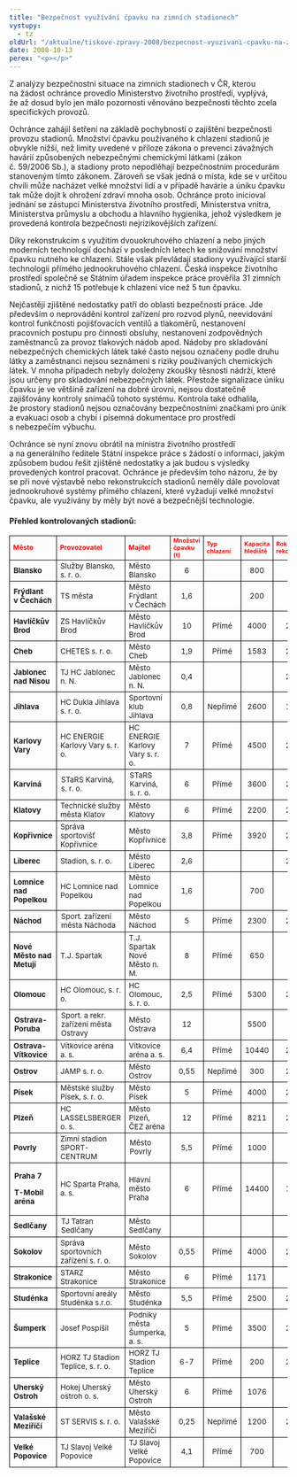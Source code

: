 ```yaml
---
title: "Bezpečnost využívání čpavku na zimních stadionech"
vystupy:
  - tz
oldUrl: "/aktualne/tiskove-zpravy-2008/bezpecnost-vyuzivani-cpavku-na-zimnich-stadionech"
date: 2008-10-13
perex: "<p></p>"
---
```


<!-- imported from the old website -->

<p class="Nadpis1 perex">Z analýzy bezpečnostní situace na zimních stadionech v ČR, kterou na žádost ochránce provedlo Ministerstvo životního prostředí, vyplývá, že až dosud bylo jen málo pozornosti věnováno bezpečnosti těchto zcela specifických provozů.</p><p class="Normln-web">Ochránce zahájil šetření na základě pochybností o zajištění bezpečnosti provozu stadionů. Množství čpavku používaného k chlazení stadionů je obvykle nižší, než limity uvedené v příloze zákona o prevenci závažných havárií způsobených nebezpečnými chemickými látkami (zákon č. 59/2006 Sb.), a stadiony proto nepodléhají bezpečnostním procedurám stanoveným tímto zákonem. Zároveň se však jedná o místa, kde se v určitou chvíli může nacházet velké množství lidí a v případě havárie a úniku čpavku tak může dojít k ohrožení zdraví mnoha osob. Ochránce proto inicioval jednání se zástupci Ministerstva životního prostředí, Ministerstva vnitra, Ministerstva průmyslu a obchodu a hlavního hygienika, jehož výsledkem je provedená kontrola bezpečnosti nejrizikovějších zařízení.</p><p class="Normln-web">Díky rekonstrukcím s využitím dvouokruhového chlazení a nebo jiných moderních technologií dochází v posledních letech ke snižování množství čpavku nutného ke chlazení. Stále však převládají stadiony využívající starší technologii přímého jednookruhového chlazení. Česká inspekce životního prostředí společně se Státním úřadem inspekce práce prověřila 31 zimních stadionů, z nichž 15 potřebuje k chlazení více než 5 tun čpavku.</p><p class="Normln-web">Nejčastěji zjištěné nedostatky patří do oblasti bezpečnosti práce. Jde především o neprovádění kontrol zařízení pro rozvod plynů, neevidování kontrol funkčnosti pojišťovacích ventilů a tlakoměrů, nestanovení pracovních postupu pro činnosti obsluhy, nestanovení zodpovědných zaměstnanců za provoz tlakových nádob apod. Nádoby pro skladování nebezpečných chemických látek také často nejsou označeny podle druhu látky a zaměstnanci nejsou seznámeni s riziky používaných chemických látek. V mnoha případech nebyly doloženy zkoušky těsnosti nádrží, které jsou určeny pro skladování nebezpečných látek. Přestože signalizace úniku čpavku je ve většině zařízení na dobré úrovni, nejsou dostatečně zajišťovány kontroly snímačů tohoto systému. Kontrola také odhalila, že prostory stadionů nejsou označovány bezpečnostními značkami pro únik a evakuaci osob a chybí i písemná dokumentace pro prostředí s nebezpečím výbuchu.</p><p class="Normln-web">Ochránce se nyní znovu obrátil na ministra životního prostředí a na generálního ředitele Státní inspekce práce s žádostí o informaci, jakým způsobem budou řešit zjištěné nedostatky a jak budou s výsledky provedených kontrol pracovat. Ochránce je především toho názoru, že by se při nové výstavbě nebo rekonstrukcích stadionů neměly dále povolovat jednookruhové systémy přímého chlazení, které vyžadují velké množství čpavku, ale využívány by měly být nové a bezpečnější technologie.</p><h4 class="Nadpis3">Přehled kontrolovaných stadionů:</h4><table><tbody><tr><td style="BORDER-BOTTOM: black 1px solid; BORDER-LEFT: black 1px solid; COLOR: #ff0000; FONT-SIZE: 9pt; BORDER-TOP: black 1px solid; FONT-WEIGHT: bold; BORDER-RIGHT: black 1px solid" class="Normln">Město</td><td style="BORDER-BOTTOM: black 1px solid; BORDER-LEFT: black 1px solid; COLOR: #ff0000; FONT-SIZE: 9pt; BORDER-TOP: black 1px solid; FONT-WEIGHT: bold; BORDER-RIGHT: black 1px solid" class="Normln">Provozovatel</td><td style="BORDER-BOTTOM: black 1px solid; BORDER-LEFT: black 1px solid; COLOR: #ff0000; FONT-SIZE: 9pt; BORDER-TOP: black 1px solid; FONT-WEIGHT: bold; BORDER-RIGHT: black 1px solid" class="Normln">Majitel</td><td style="BORDER-BOTTOM: black 1px solid; BORDER-LEFT: black 1px solid; COLOR: #ff0000; FONT-SIZE: 8pt; BORDER-TOP: black 1px solid; FONT-WEIGHT: bold; BORDER-RIGHT: black 1px solid" class="Normln">Množství čpavku (t)</td><td style="BORDER-BOTTOM: black 1px solid; BORDER-LEFT: black 1px solid; COLOR: #ff0000; FONT-SIZE: 8pt; BORDER-TOP: black 1px solid; FONT-WEIGHT: bold; BORDER-RIGHT: black 1px solid" class="Normln">Typ chlazení</td><td style="BORDER-BOTTOM: black 1px solid; BORDER-LEFT: black 1px solid; COLOR: #ff0000; FONT-SIZE: 8pt; BORDER-TOP: black 1px solid; FONT-WEIGHT: bold; BORDER-RIGHT: black 1px solid" class="Normln">Kapacita hlediště</td><td style="BORDER-BOTTOM: black 1px solid; BORDER-LEFT: black 1px solid; COLOR: #ff0000; FONT-SIZE: 8pt; BORDER-TOP: black 1px solid; FONT-WEIGHT: bold; BORDER-RIGHT: black 1px solid" class="Normln">Rok rekonstrukce</td></tr><tr><td style="BORDER-BOTTOM: black 1px solid; BORDER-LEFT: black 1px solid; FONT-SIZE: 10pt; BORDER-TOP: black 1px solid; FONT-WEIGHT: bold; BORDER-RIGHT: black 1px solid" class="Normln">Blansko</td><td style="BORDER-BOTTOM: black 1px solid; BORDER-LEFT: black 1px solid; FONT-SIZE: 10pt; BORDER-TOP: black 1px solid; BORDER-RIGHT: black 1px solid" class="Normln">Služby Blansko, s. r. o.</td><td style="BORDER-BOTTOM: black 1px solid; BORDER-LEFT: black 1px solid; FONT-SIZE: 10pt; BORDER-TOP: black 1px solid; BORDER-RIGHT: black 1px solid" class="Normln">Město Blansko</td><td style="BORDER-BOTTOM: black 1px solid; TEXT-ALIGN: center; BORDER-LEFT: black 1px solid; FONT-SIZE: 10pt; BORDER-TOP: black 1px solid; BORDER-RIGHT: black 1px solid" class="Normln">6</td><td style="BORDER-BOTTOM: black 1px solid; TEXT-ALIGN: center; BORDER-LEFT: black 1px solid; BORDER-TOP: black 1px solid; BORDER-RIGHT: black 1px solid" class="Normln"> </td><td style="BORDER-BOTTOM: black 1px solid; TEXT-ALIGN: center; BORDER-LEFT: black 1px solid; FONT-SIZE: 10pt; BORDER-TOP: black 1px solid; BORDER-RIGHT: black 1px solid" class="Normln">800</td><td style="BORDER-BOTTOM: black 1px solid; TEXT-ALIGN: center; BORDER-LEFT: black 1px solid; BORDER-TOP: black 1px solid; BORDER-RIGHT: black 1px solid" class="Normln"> </td></tr><tr><td style="BORDER-BOTTOM: black 1px solid; BORDER-LEFT: black 1px solid; FONT-SIZE: 10pt; BORDER-TOP: black 1px solid; FONT-WEIGHT: bold; BORDER-RIGHT: black 1px solid" class="Normln">Frýdlant v Čechách</td><td style="BORDER-BOTTOM: black 1px solid; BORDER-LEFT: black 1px solid; FONT-SIZE: 10pt; BORDER-TOP: black 1px solid; BORDER-RIGHT: black 1px solid" class="Normln">TS města</td><td style="BORDER-BOTTOM: black 1px solid; BORDER-LEFT: black 1px solid; FONT-SIZE: 10pt; BORDER-TOP: black 1px solid; BORDER-RIGHT: black 1px solid" class="Normln">Město Frýdlant v Čechách</td><td style="BORDER-BOTTOM: black 1px solid; TEXT-ALIGN: center; BORDER-LEFT: black 1px solid; FONT-SIZE: 10pt; BORDER-TOP: black 1px solid; BORDER-RIGHT: black 1px solid" class="Normln">1,6</td><td style="BORDER-BOTTOM: black 1px solid; TEXT-ALIGN: center; BORDER-LEFT: black 1px solid; BORDER-TOP: black 1px solid; BORDER-RIGHT: black 1px solid" class="Normln"> </td><td style="BORDER-BOTTOM: black 1px solid; TEXT-ALIGN: center; BORDER-LEFT: black 1px solid; FONT-SIZE: 10pt; BORDER-TOP: black 1px solid; BORDER-RIGHT: black 1px solid" class="Normln">200</td><td style="BORDER-BOTTOM: black 1px solid; TEXT-ALIGN: center; BORDER-LEFT: black 1px solid; BORDER-TOP: black 1px solid; BORDER-RIGHT: black 1px solid" class="Normln"> </td></tr><tr><td style="BORDER-BOTTOM: black 1px solid; BORDER-LEFT: black 1px solid; FONT-SIZE: 10pt; BORDER-TOP: black 1px solid; FONT-WEIGHT: bold; BORDER-RIGHT: black 1px solid" class="Normln">Havlíčkův Brod</td><td style="BORDER-BOTTOM: black 1px solid; BORDER-LEFT: black 1px solid; FONT-SIZE: 10pt; BORDER-TOP: black 1px solid; BORDER-RIGHT: black 1px solid" class="Normln">ZS Havlíčkův Brod</td><td style="BORDER-BOTTOM: black 1px solid; BORDER-LEFT: black 1px solid; FONT-SIZE: 10pt; BORDER-TOP: black 1px solid; BORDER-RIGHT: black 1px solid" class="Normln">Město Havlíčkův Brod</td><td style="BORDER-BOTTOM: black 1px solid; TEXT-ALIGN: center; BORDER-LEFT: black 1px solid; FONT-SIZE: 10pt; BORDER-TOP: black 1px solid; BORDER-RIGHT: black 1px solid" class="Normln">10</td><td style="BORDER-BOTTOM: black 1px solid; TEXT-ALIGN: center; BORDER-LEFT: black 1px solid; FONT-SIZE: 10pt; BORDER-TOP: black 1px solid; BORDER-RIGHT: black 1px solid" class="Normln">Přímé</td><td style="BORDER-BOTTOM: black 1px solid; TEXT-ALIGN: center; BORDER-LEFT: black 1px solid; FONT-SIZE: 10pt; BORDER-TOP: black 1px solid; BORDER-RIGHT: black 1px solid" class="Normln">4000</td><td style="BORDER-BOTTOM: black 1px solid; TEXT-ALIGN: center; BORDER-LEFT: black 1px solid; FONT-SIZE: 10pt; BORDER-TOP: black 1px solid; BORDER-RIGHT: black 1px solid" class="Normln">2002</td></tr><tr><td style="BORDER-BOTTOM: black 1px solid; BORDER-LEFT: black 1px solid; FONT-SIZE: 10pt; BORDER-TOP: black 1px solid; FONT-WEIGHT: bold; BORDER-RIGHT: black 1px solid" class="Normln">Cheb</td><td style="BORDER-BOTTOM: black 1px solid; BORDER-LEFT: black 1px solid; FONT-SIZE: 10pt; BORDER-TOP: black 1px solid; BORDER-RIGHT: black 1px solid" class="Normln">CHETES s. r. o.</td><td style="BORDER-BOTTOM: black 1px solid; BORDER-LEFT: black 1px solid; FONT-SIZE: 10pt; BORDER-TOP: black 1px solid; BORDER-RIGHT: black 1px solid" class="Normln">Město Cheb</td><td style="BORDER-BOTTOM: black 1px solid; TEXT-ALIGN: center; BORDER-LEFT: black 1px solid; FONT-SIZE: 10pt; BORDER-TOP: black 1px solid; BORDER-RIGHT: black 1px solid" class="Normln">1,9</td><td style="BORDER-BOTTOM: black 1px solid; TEXT-ALIGN: center; BORDER-LEFT: black 1px solid; FONT-SIZE: 10pt; BORDER-TOP: black 1px solid; BORDER-RIGHT: black 1px solid" class="Normln">Přímé</td><td style="BORDER-BOTTOM: black 1px solid; TEXT-ALIGN: center; BORDER-LEFT: black 1px solid; FONT-SIZE: 10pt; BORDER-TOP: black 1px solid; BORDER-RIGHT: black 1px solid" class="Normln">1583</td><td style="BORDER-BOTTOM: black 1px solid; TEXT-ALIGN: center; BORDER-LEFT: black 1px solid; FONT-SIZE: 10pt; BORDER-TOP: black 1px solid; BORDER-RIGHT: black 1px solid" class="Normln">2007</td></tr><tr><td style="BORDER-BOTTOM: black 1px solid; BORDER-LEFT: black 1px solid; FONT-SIZE: 10pt; BORDER-TOP: black 1px solid; FONT-WEIGHT: bold; BORDER-RIGHT: black 1px solid" class="Normln">Jablonec nad Nisou</td><td style="BORDER-BOTTOM: black 1px solid; BORDER-LEFT: black 1px solid; FONT-SIZE: 10pt; BORDER-TOP: black 1px solid; BORDER-RIGHT: black 1px solid" class="Normln">TJ HC Jablonec n. N.</td><td style="BORDER-BOTTOM: black 1px solid; BORDER-LEFT: black 1px solid; FONT-SIZE: 10pt; BORDER-TOP: black 1px solid; BORDER-RIGHT: black 1px solid" class="Normln">Město Jablonec n. N.</td><td style="BORDER-BOTTOM: black 1px solid; TEXT-ALIGN: center; BORDER-LEFT: black 1px solid; FONT-SIZE: 10pt; BORDER-TOP: black 1px solid; BORDER-RIGHT: black 1px solid" class="Normln">0,4</td><td style="BORDER-BOTTOM: black 1px solid; TEXT-ALIGN: center; BORDER-LEFT: black 1px solid; BORDER-TOP: black 1px solid; BORDER-RIGHT: black 1px solid" class="Normln"> </td><td style="BORDER-BOTTOM: black 1px solid; TEXT-ALIGN: center; BORDER-LEFT: black 1px solid; BORDER-TOP: black 1px solid; BORDER-RIGHT: black 1px solid" class="Normln"> </td><td style="BORDER-BOTTOM: black 1px solid; TEXT-ALIGN: center; BORDER-LEFT: black 1px solid; FONT-SIZE: 10pt; BORDER-TOP: black 1px solid; BORDER-RIGHT: black 1px solid" class="Normln">2006</td></tr><tr><td style="BORDER-BOTTOM: black 1px solid; BORDER-LEFT: black 1px solid; FONT-SIZE: 10pt; BORDER-TOP: black 1px solid; FONT-WEIGHT: bold; BORDER-RIGHT: black 1px solid" class="Normln">Jihlava</td><td style="BORDER-BOTTOM: black 1px solid; BORDER-LEFT: black 1px solid; FONT-SIZE: 10pt; BORDER-TOP: black 1px solid; BORDER-RIGHT: black 1px solid" class="Normln">HC Dukla Jihlava s. r. o.</td><td style="BORDER-BOTTOM: black 1px solid; BORDER-LEFT: black 1px solid; FONT-SIZE: 10pt; BORDER-TOP: black 1px solid; BORDER-RIGHT: black 1px solid" class="Normln">Sportovní klub Jihlava</td><td style="BORDER-BOTTOM: black 1px solid; TEXT-ALIGN: center; BORDER-LEFT: black 1px solid; FONT-SIZE: 10pt; BORDER-TOP: black 1px solid; BORDER-RIGHT: black 1px solid" class="Normln">0,8</td><td style="BORDER-BOTTOM: black 1px solid; TEXT-ALIGN: center; BORDER-LEFT: black 1px solid; FONT-SIZE: 10pt; BORDER-TOP: black 1px solid; BORDER-RIGHT: black 1px solid" class="Normln">Nepřímé</td><td style="BORDER-BOTTOM: black 1px solid; TEXT-ALIGN: center; BORDER-LEFT: black 1px solid; FONT-SIZE: 10pt; BORDER-TOP: black 1px solid; BORDER-RIGHT: black 1px solid" class="Normln">2600</td><td style="BORDER-BOTTOM: black 1px solid; TEXT-ALIGN: center; BORDER-LEFT: black 1px solid; FONT-SIZE: 10pt; BORDER-TOP: black 1px solid; BORDER-RIGHT: black 1px solid" class="Normln">1997</td></tr><tr><td style="BORDER-BOTTOM: black 1px solid; BORDER-LEFT: black 1px solid; FONT-SIZE: 10pt; BORDER-TOP: black 1px solid; FONT-WEIGHT: bold; BORDER-RIGHT: black 1px solid" class="Normln">Karlovy Vary</td><td style="BORDER-BOTTOM: black 1px solid; BORDER-LEFT: black 1px solid; FONT-SIZE: 10pt; BORDER-TOP: black 1px solid; BORDER-RIGHT: black 1px solid" class="Normln">HC ENERGIE Karlovy Vary s. r. o.</td><td style="BORDER-BOTTOM: black 1px solid; BORDER-LEFT: black 1px solid; FONT-SIZE: 10pt; BORDER-TOP: black 1px solid; BORDER-RIGHT: black 1px solid" class="Normln">HC ENERGIE Karlovy Vary s. r. o.</td><td style="BORDER-BOTTOM: black 1px solid; TEXT-ALIGN: center; BORDER-LEFT: black 1px solid; FONT-SIZE: 10pt; BORDER-TOP: black 1px solid; BORDER-RIGHT: black 1px solid" class="Normln">7</td><td style="BORDER-BOTTOM: black 1px solid; TEXT-ALIGN: center; BORDER-LEFT: black 1px solid; FONT-SIZE: 10pt; BORDER-TOP: black 1px solid; BORDER-RIGHT: black 1px solid" class="Normln">Přímé</td><td style="BORDER-BOTTOM: black 1px solid; TEXT-ALIGN: center; BORDER-LEFT: black 1px solid; FONT-SIZE: 10pt; BORDER-TOP: black 1px solid; BORDER-RIGHT: black 1px solid" class="Normln">4500</td><td style="BORDER-BOTTOM: black 1px solid; TEXT-ALIGN: center; BORDER-LEFT: black 1px solid; FONT-SIZE: 10pt; BORDER-TOP: black 1px solid; BORDER-RIGHT: black 1px solid" class="Normln">2005</td></tr><tr><td style="BORDER-BOTTOM: black 1px solid; BORDER-LEFT: black 1px solid; FONT-SIZE: 10pt; BORDER-TOP: black 1px solid; FONT-WEIGHT: bold; BORDER-RIGHT: black 1px solid" class="Normln">Karviná</td><td style="BORDER-BOTTOM: black 1px solid; BORDER-LEFT: black 1px solid; BORDER-TOP: black 1px solid; BORDER-RIGHT: black 1px solid" class="Normln"><span style="FONT-SIZE: 10pt">STaRS</span><span style="FONT-SIZE: 10pt"> Karviná, s. r. o.</span></td><td style="BORDER-BOTTOM: black 1px solid; BORDER-LEFT: black 1px solid; BORDER-TOP: black 1px solid; BORDER-RIGHT: black 1px solid" class="Normln"><span style="FONT-SIZE: 10pt">STaRS</span><span style="FONT-SIZE: 10pt"> Karviná, s. r. o.</span></td><td style="BORDER-BOTTOM: black 1px solid; TEXT-ALIGN: center; BORDER-LEFT: black 1px solid; FONT-SIZE: 10pt; BORDER-TOP: black 1px solid; BORDER-RIGHT: black 1px solid" class="Normln">6</td><td style="BORDER-BOTTOM: black 1px solid; TEXT-ALIGN: center; BORDER-LEFT: black 1px solid; FONT-SIZE: 10pt; BORDER-TOP: black 1px solid; BORDER-RIGHT: black 1px solid" class="Normln">Přímé</td><td style="BORDER-BOTTOM: black 1px solid; TEXT-ALIGN: center; BORDER-LEFT: black 1px solid; FONT-SIZE: 10pt; BORDER-TOP: black 1px solid; BORDER-RIGHT: black 1px solid" class="Normln">3600</td><td style="BORDER-BOTTOM: black 1px solid; TEXT-ALIGN: center; BORDER-LEFT: black 1px solid; FONT-SIZE: 10pt; BORDER-TOP: black 1px solid; BORDER-RIGHT: black 1px solid" class="Normln">2003</td></tr><tr><td style="BORDER-BOTTOM: black 1px solid; BORDER-LEFT: black 1px solid; FONT-SIZE: 10pt; BORDER-TOP: black 1px solid; FONT-WEIGHT: bold; BORDER-RIGHT: black 1px solid" class="Normln">Klatovy</td><td style="BORDER-BOTTOM: black 1px solid; BORDER-LEFT: black 1px solid; FONT-SIZE: 10pt; BORDER-TOP: black 1px solid; BORDER-RIGHT: black 1px solid" class="Normln">Technické služby města Klatov</td><td style="BORDER-BOTTOM: black 1px solid; BORDER-LEFT: black 1px solid; FONT-SIZE: 10pt; BORDER-TOP: black 1px solid; BORDER-RIGHT: black 1px solid" class="Normln">Město Klatovy</td><td style="BORDER-BOTTOM: black 1px solid; TEXT-ALIGN: center; BORDER-LEFT: black 1px solid; FONT-SIZE: 10pt; BORDER-TOP: black 1px solid; BORDER-RIGHT: black 1px solid" class="Normln">6</td><td style="BORDER-BOTTOM: black 1px solid; TEXT-ALIGN: center; BORDER-LEFT: black 1px solid; FONT-SIZE: 10pt; BORDER-TOP: black 1px solid; BORDER-RIGHT: black 1px solid" class="Normln">Přímé</td><td style="BORDER-BOTTOM: black 1px solid; TEXT-ALIGN: center; BORDER-LEFT: black 1px solid; FONT-SIZE: 10pt; BORDER-TOP: black 1px solid; BORDER-RIGHT: black 1px solid" class="Normln">2200</td><td style="BORDER-BOTTOM: black 1px solid; TEXT-ALIGN: center; BORDER-LEFT: black 1px solid; FONT-SIZE: 10pt; BORDER-TOP: black 1px solid; BORDER-RIGHT: black 1px solid" class="Normln">2000</td></tr><tr><td style="BORDER-BOTTOM: black 1px solid; BORDER-LEFT: black 1px solid; FONT-SIZE: 10pt; BORDER-TOP: black 1px solid; FONT-WEIGHT: bold; BORDER-RIGHT: black 1px solid" class="Normln">Kopřivnice</td><td style="BORDER-BOTTOM: black 1px solid; BORDER-LEFT: black 1px solid; FONT-SIZE: 10pt; BORDER-TOP: black 1px solid; BORDER-RIGHT: black 1px solid" class="Normln">Správa sportovišť Kopřivnice</td><td style="BORDER-BOTTOM: black 1px solid; BORDER-LEFT: black 1px solid; FONT-SIZE: 10pt; BORDER-TOP: black 1px solid; BORDER-RIGHT: black 1px solid" class="Normln">Město Kopřivnice</td><td style="BORDER-BOTTOM: black 1px solid; TEXT-ALIGN: center; BORDER-LEFT: black 1px solid; FONT-SIZE: 10pt; BORDER-TOP: black 1px solid; BORDER-RIGHT: black 1px solid" class="Normln">3,8</td><td style="BORDER-BOTTOM: black 1px solid; TEXT-ALIGN: center; BORDER-LEFT: black 1px solid; FONT-SIZE: 10pt; BORDER-TOP: black 1px solid; BORDER-RIGHT: black 1px solid" class="Normln">Přímé</td><td style="BORDER-BOTTOM: black 1px solid; TEXT-ALIGN: center; BORDER-LEFT: black 1px solid; FONT-SIZE: 10pt; BORDER-TOP: black 1px solid; BORDER-RIGHT: black 1px solid" class="Normln">3920</td><td style="BORDER-BOTTOM: black 1px solid; TEXT-ALIGN: center; BORDER-LEFT: black 1px solid; FONT-SIZE: 10pt; BORDER-TOP: black 1px solid; BORDER-RIGHT: black 1px solid" class="Normln">2002</td></tr><tr><td style="BORDER-BOTTOM: black 1px solid; BORDER-LEFT: black 1px solid; FONT-SIZE: 10pt; BORDER-TOP: black 1px solid; FONT-WEIGHT: bold; BORDER-RIGHT: black 1px solid" class="Normln">Liberec</td><td style="BORDER-BOTTOM: black 1px solid; BORDER-LEFT: black 1px solid; FONT-SIZE: 10pt; BORDER-TOP: black 1px solid; BORDER-RIGHT: black 1px solid" class="Normln">Stadion, s. r. o.</td><td style="BORDER-BOTTOM: black 1px solid; BORDER-LEFT: black 1px solid; FONT-SIZE: 10pt; BORDER-TOP: black 1px solid; BORDER-RIGHT: black 1px solid" class="Normln">Město Liberec</td><td style="BORDER-BOTTOM: black 1px solid; TEXT-ALIGN: center; BORDER-LEFT: black 1px solid; FONT-SIZE: 10pt; BORDER-TOP: black 1px solid; BORDER-RIGHT: black 1px solid" class="Normln">2,6</td><td style="BORDER-BOTTOM: black 1px solid; TEXT-ALIGN: center; BORDER-LEFT: black 1px solid; BORDER-TOP: black 1px solid; BORDER-RIGHT: black 1px solid" class="Normln"> </td><td style="BORDER-BOTTOM: black 1px solid; TEXT-ALIGN: center; BORDER-LEFT: black 1px solid; BORDER-TOP: black 1px solid; BORDER-RIGHT: black 1px solid" class="Normln"> </td><td style="BORDER-BOTTOM: black 1px solid; TEXT-ALIGN: center; BORDER-LEFT: black 1px solid; FONT-SIZE: 10pt; BORDER-TOP: black 1px solid; BORDER-RIGHT: black 1px solid" class="Normln">2004</td></tr><tr><td style="BORDER-BOTTOM: black 1px solid; BORDER-LEFT: black 1px solid; FONT-SIZE: 10pt; BORDER-TOP: black 1px solid; FONT-WEIGHT: bold; BORDER-RIGHT: black 1px solid" class="Normln">Lomnice nad Popelkou</td><td style="BORDER-BOTTOM: black 1px solid; BORDER-LEFT: black 1px solid; FONT-SIZE: 10pt; BORDER-TOP: black 1px solid; BORDER-RIGHT: black 1px solid" class="Normln">HC Lomnice nad Popelkou</td><td style="BORDER-BOTTOM: black 1px solid; BORDER-LEFT: black 1px solid; FONT-SIZE: 10pt; BORDER-TOP: black 1px solid; BORDER-RIGHT: black 1px solid" class="Normln">Město Lomnice nad Popelkou</td><td style="BORDER-BOTTOM: black 1px solid; TEXT-ALIGN: center; BORDER-LEFT: black 1px solid; FONT-SIZE: 10pt; BORDER-TOP: black 1px solid; BORDER-RIGHT: black 1px solid" class="Normln">1,6</td><td style="BORDER-BOTTOM: black 1px solid; TEXT-ALIGN: center; BORDER-LEFT: black 1px solid; BORDER-TOP: black 1px solid; BORDER-RIGHT: black 1px solid" class="Normln"> </td><td style="BORDER-BOTTOM: black 1px solid; TEXT-ALIGN: center; BORDER-LEFT: black 1px solid; FONT-SIZE: 10pt; BORDER-TOP: black 1px solid; BORDER-RIGHT: black 1px solid" class="Normln">700</td><td style="BORDER-BOTTOM: black 1px solid; TEXT-ALIGN: center; BORDER-LEFT: black 1px solid; BORDER-TOP: black 1px solid; BORDER-RIGHT: black 1px solid" class="Normln"> </td></tr><tr><td style="BORDER-BOTTOM: black 1px solid; BORDER-LEFT: black 1px solid; FONT-SIZE: 10pt; BORDER-TOP: black 1px solid; FONT-WEIGHT: bold; BORDER-RIGHT: black 1px solid" class="Normln">Náchod</td><td style="BORDER-BOTTOM: black 1px solid; BORDER-LEFT: black 1px solid; BORDER-TOP: black 1px solid; BORDER-RIGHT: black 1px solid" class="Normln"><span style="FONT-SIZE: 10pt">Sport. zařízení města </span><span style="FONT-SIZE: 10pt">Náchoda</span></td><td style="BORDER-BOTTOM: black 1px solid; BORDER-LEFT: black 1px solid; FONT-SIZE: 10pt; BORDER-TOP: black 1px solid; BORDER-RIGHT: black 1px solid" class="Normln">Město Náchod</td><td style="BORDER-BOTTOM: black 1px solid; TEXT-ALIGN: center; BORDER-LEFT: black 1px solid; FONT-SIZE: 10pt; BORDER-TOP: black 1px solid; BORDER-RIGHT: black 1px solid" class="Normln">5</td><td style="BORDER-BOTTOM: black 1px solid; TEXT-ALIGN: center; BORDER-LEFT: black 1px solid; FONT-SIZE: 10pt; BORDER-TOP: black 1px solid; BORDER-RIGHT: black 1px solid" class="Normln">Přímé</td><td style="BORDER-BOTTOM: black 1px solid; TEXT-ALIGN: center; BORDER-LEFT: black 1px solid; FONT-SIZE: 10pt; BORDER-TOP: black 1px solid; BORDER-RIGHT: black 1px solid" class="Normln">2300</td><td style="BORDER-BOTTOM: black 1px solid; TEXT-ALIGN: center; BORDER-LEFT: black 1px solid; FONT-SIZE: 10pt; BORDER-TOP: black 1px solid; BORDER-RIGHT: black 1px solid" class="Normln">2007</td></tr><tr><td style="BORDER-BOTTOM: black 1px solid; BORDER-LEFT: black 1px solid; FONT-SIZE: 10pt; BORDER-TOP: black 1px solid; FONT-WEIGHT: bold; BORDER-RIGHT: black 1px solid" class="Normln">Nové Město nad Metují</td><td style="BORDER-BOTTOM: black 1px solid; BORDER-LEFT: black 1px solid; FONT-SIZE: 10pt; BORDER-TOP: black 1px solid; BORDER-RIGHT: black 1px solid" class="Normln">T.J. Spartak</td><td style="BORDER-BOTTOM: black 1px solid; BORDER-LEFT: black 1px solid; FONT-SIZE: 10pt; BORDER-TOP: black 1px solid; BORDER-RIGHT: black 1px solid" class="Normln">T.J. Spartak Nové Město n. M.</td><td style="BORDER-BOTTOM: black 1px solid; TEXT-ALIGN: center; BORDER-LEFT: black 1px solid; FONT-SIZE: 10pt; BORDER-TOP: black 1px solid; BORDER-RIGHT: black 1px solid" class="Normln">8</td><td style="BORDER-BOTTOM: black 1px solid; TEXT-ALIGN: center; BORDER-LEFT: black 1px solid; FONT-SIZE: 10pt; BORDER-TOP: black 1px solid; BORDER-RIGHT: black 1px solid" class="Normln">Přímé</td><td style="BORDER-BOTTOM: black 1px solid; TEXT-ALIGN: center; BORDER-LEFT: black 1px solid; FONT-SIZE: 10pt; BORDER-TOP: black 1px solid; BORDER-RIGHT: black 1px solid" class="Normln">650</td><td style="BORDER-BOTTOM: black 1px solid; TEXT-ALIGN: center; BORDER-LEFT: black 1px solid; BORDER-TOP: black 1px solid; BORDER-RIGHT: black 1px solid" class="Normln"> </td></tr><tr><td style="BORDER-BOTTOM: black 1px solid; BORDER-LEFT: black 1px solid; FONT-SIZE: 10pt; BORDER-TOP: black 1px solid; FONT-WEIGHT: bold; BORDER-RIGHT: black 1px solid" class="Normln">Olomouc</td><td style="BORDER-BOTTOM: black 1px solid; BORDER-LEFT: black 1px solid; FONT-SIZE: 10pt; BORDER-TOP: black 1px solid; BORDER-RIGHT: black 1px solid" class="Normln">HC Olomouc, s. r. o.</td><td style="BORDER-BOTTOM: black 1px solid; BORDER-LEFT: black 1px solid; FONT-SIZE: 10pt; BORDER-TOP: black 1px solid; BORDER-RIGHT: black 1px solid" class="Normln">HC Olomouc, s. r. o.</td><td style="BORDER-BOTTOM: black 1px solid; TEXT-ALIGN: center; BORDER-LEFT: black 1px solid; FONT-SIZE: 10pt; BORDER-TOP: black 1px solid; BORDER-RIGHT: black 1px solid" class="Normln">2,5</td><td style="BORDER-BOTTOM: black 1px solid; TEXT-ALIGN: center; BORDER-LEFT: black 1px solid; FONT-SIZE: 10pt; BORDER-TOP: black 1px solid; BORDER-RIGHT: black 1px solid" class="Normln">Přímé</td><td style="BORDER-BOTTOM: black 1px solid; TEXT-ALIGN: center; BORDER-LEFT: black 1px solid; FONT-SIZE: 10pt; BORDER-TOP: black 1px solid; BORDER-RIGHT: black 1px solid" class="Normln">5300</td><td style="BORDER-BOTTOM: black 1px solid; TEXT-ALIGN: center; BORDER-LEFT: black 1px solid; FONT-SIZE: 10pt; BORDER-TOP: black 1px solid; BORDER-RIGHT: black 1px solid" class="Normln">2006</td></tr><tr><td style="BORDER-BOTTOM: black 1px solid; BORDER-LEFT: black 1px solid; BORDER-TOP: black 1px solid; BORDER-RIGHT: black 1px solid" class="Normln"><span style="FONT-SIZE: 10pt; FONT-WEIGHT: bold">Ostrava-</span><span style="FONT-SIZE: 10pt; FONT-WEIGHT: bold">Poruba</span></td><td style="BORDER-BOTTOM: black 1px solid; BORDER-LEFT: black 1px solid; BORDER-TOP: black 1px solid; BORDER-RIGHT: black 1px solid" class="Normln"><span style="FONT-SIZE: 10pt">Sport. a </span><span style="FONT-SIZE: 10pt">rekr</span><span style="FONT-SIZE: 10pt">. zařízení města Ostravy</span></td><td style="BORDER-BOTTOM: black 1px solid; BORDER-LEFT: black 1px solid; FONT-SIZE: 10pt; BORDER-TOP: black 1px solid; BORDER-RIGHT: black 1px solid" class="Normln">Město Ostrava</td><td style="BORDER-BOTTOM: black 1px solid; TEXT-ALIGN: center; BORDER-LEFT: black 1px solid; FONT-SIZE: 10pt; BORDER-TOP: black 1px solid; BORDER-RIGHT: black 1px solid" class="Normln">12</td><td style="BORDER-BOTTOM: black 1px solid; TEXT-ALIGN: center; BORDER-LEFT: black 1px solid; BORDER-TOP: black 1px solid; BORDER-RIGHT: black 1px solid" class="Normln"> </td><td style="BORDER-BOTTOM: black 1px solid; TEXT-ALIGN: center; BORDER-LEFT: black 1px solid; FONT-SIZE: 10pt; BORDER-TOP: black 1px solid; BORDER-RIGHT: black 1px solid" class="Normln">5500</td><td style="BORDER-BOTTOM: black 1px solid; TEXT-ALIGN: center; BORDER-LEFT: black 1px solid; BORDER-TOP: black 1px solid; BORDER-RIGHT: black 1px solid" class="Normln"> </td></tr><tr><td style="BORDER-BOTTOM: black 1px solid; BORDER-LEFT: black 1px solid; FONT-SIZE: 10pt; BORDER-TOP: black 1px solid; FONT-WEIGHT: bold; BORDER-RIGHT: black 1px solid" class="Normln">Ostrava-Vítkovice</td><td style="BORDER-BOTTOM: black 1px solid; BORDER-LEFT: black 1px solid; FONT-SIZE: 10pt; BORDER-TOP: black 1px solid; BORDER-RIGHT: black 1px solid" class="Normln">Vítkovice aréna a. s.</td><td style="BORDER-BOTTOM: black 1px solid; BORDER-LEFT: black 1px solid; FONT-SIZE: 10pt; BORDER-TOP: black 1px solid; BORDER-RIGHT: black 1px solid" class="Normln">Vítkovice aréna a. s.</td><td style="BORDER-BOTTOM: black 1px solid; TEXT-ALIGN: center; BORDER-LEFT: black 1px solid; FONT-SIZE: 10pt; BORDER-TOP: black 1px solid; BORDER-RIGHT: black 1px solid" class="Normln">6,4</td><td style="BORDER-BOTTOM: black 1px solid; TEXT-ALIGN: center; BORDER-LEFT: black 1px solid; FONT-SIZE: 10pt; BORDER-TOP: black 1px solid; BORDER-RIGHT: black 1px solid" class="Normln">Přímé</td><td style="BORDER-BOTTOM: black 1px solid; TEXT-ALIGN: center; BORDER-LEFT: black 1px solid; FONT-SIZE: 10pt; BORDER-TOP: black 1px solid; BORDER-RIGHT: black 1px solid" class="Normln">10440</td><td style="BORDER-BOTTOM: black 1px solid; TEXT-ALIGN: center; BORDER-LEFT: black 1px solid; FONT-SIZE: 10pt; BORDER-TOP: black 1px solid; BORDER-RIGHT: black 1px solid" class="Normln">2004</td></tr><tr><td style="BORDER-BOTTOM: black 1px solid; BORDER-LEFT: black 1px solid; FONT-SIZE: 10pt; BORDER-TOP: black 1px solid; FONT-WEIGHT: bold; BORDER-RIGHT: black 1px solid" class="Normln">Ostrov</td><td style="BORDER-BOTTOM: black 1px solid; BORDER-LEFT: black 1px solid; FONT-SIZE: 10pt; BORDER-TOP: black 1px solid; BORDER-RIGHT: black 1px solid" class="Normln">JAMP s. r. o.</td><td style="BORDER-BOTTOM: black 1px solid; BORDER-LEFT: black 1px solid; FONT-SIZE: 10pt; BORDER-TOP: black 1px solid; BORDER-RIGHT: black 1px solid" class="Normln">Město Ostrov</td><td style="BORDER-BOTTOM: black 1px solid; TEXT-ALIGN: center; BORDER-LEFT: black 1px solid; FONT-SIZE: 10pt; BORDER-TOP: black 1px solid; BORDER-RIGHT: black 1px solid" class="Normln">0,55</td><td style="BORDER-BOTTOM: black 1px solid; TEXT-ALIGN: center; BORDER-LEFT: black 1px solid; FONT-SIZE: 10pt; BORDER-TOP: black 1px solid; BORDER-RIGHT: black 1px solid" class="Normln">Nepřímé</td><td style="BORDER-BOTTOM: black 1px solid; TEXT-ALIGN: center; BORDER-LEFT: black 1px solid; FONT-SIZE: 10pt; BORDER-TOP: black 1px solid; BORDER-RIGHT: black 1px solid" class="Normln">300</td><td style="BORDER-BOTTOM: black 1px solid; TEXT-ALIGN: center; BORDER-LEFT: black 1px solid; FONT-SIZE: 10pt; BORDER-TOP: black 1px solid; BORDER-RIGHT: black 1px solid" class="Normln">2007</td></tr><tr><td style="BORDER-BOTTOM: black 1px solid; BORDER-LEFT: black 1px solid; FONT-SIZE: 10pt; BORDER-TOP: black 1px solid; FONT-WEIGHT: bold; BORDER-RIGHT: black 1px solid" class="Normln">Písek</td><td style="BORDER-BOTTOM: black 1px solid; BORDER-LEFT: black 1px solid; FONT-SIZE: 10pt; BORDER-TOP: black 1px solid; BORDER-RIGHT: black 1px solid" class="Normln">Městské služby Písek, s. r. o.</td><td style="BORDER-BOTTOM: black 1px solid; BORDER-LEFT: black 1px solid; FONT-SIZE: 10pt; BORDER-TOP: black 1px solid; BORDER-RIGHT: black 1px solid" class="Normln">Město Písek</td><td style="BORDER-BOTTOM: black 1px solid; TEXT-ALIGN: center; BORDER-LEFT: black 1px solid; FONT-SIZE: 10pt; BORDER-TOP: black 1px solid; BORDER-RIGHT: black 1px solid" class="Normln">5</td><td style="BORDER-BOTTOM: black 1px solid; TEXT-ALIGN: center; BORDER-LEFT: black 1px solid; FONT-SIZE: 10pt; BORDER-TOP: black 1px solid; BORDER-RIGHT: black 1px solid" class="Normln">Přímé</td><td style="BORDER-BOTTOM: black 1px solid; TEXT-ALIGN: center; BORDER-LEFT: black 1px solid; FONT-SIZE: 10pt; BORDER-TOP: black 1px solid; BORDER-RIGHT: black 1px solid" class="Normln">4000</td><td style="BORDER-BOTTOM: black 1px solid; TEXT-ALIGN: center; BORDER-LEFT: black 1px solid; FONT-SIZE: 10pt; BORDER-TOP: black 1px solid; BORDER-RIGHT: black 1px solid" class="Normln">2007</td></tr><tr><td style="BORDER-BOTTOM: black 1px solid; BORDER-LEFT: black 1px solid; FONT-SIZE: 10pt; BORDER-TOP: black 1px solid; FONT-WEIGHT: bold; BORDER-RIGHT: black 1px solid" class="Normln">Plzeň</td><td style="BORDER-BOTTOM: black 1px solid; BORDER-LEFT: black 1px solid; FONT-SIZE: 10pt; BORDER-TOP: black 1px solid; BORDER-RIGHT: black 1px solid" class="Normln">HC LASSELSBERGER o. s.</td><td style="BORDER-BOTTOM: black 1px solid; BORDER-LEFT: black 1px solid; FONT-SIZE: 10pt; BORDER-TOP: black 1px solid; BORDER-RIGHT: black 1px solid" class="Normln">Město Plzeň, ČEZ aréna</td><td style="BORDER-BOTTOM: black 1px solid; TEXT-ALIGN: center; BORDER-LEFT: black 1px solid; FONT-SIZE: 10pt; BORDER-TOP: black 1px solid; BORDER-RIGHT: black 1px solid" class="Normln">12</td><td style="BORDER-BOTTOM: black 1px solid; TEXT-ALIGN: center; BORDER-LEFT: black 1px solid; FONT-SIZE: 10pt; BORDER-TOP: black 1px solid; BORDER-RIGHT: black 1px solid" class="Normln">Přímé</td><td style="BORDER-BOTTOM: black 1px solid; TEXT-ALIGN: center; BORDER-LEFT: black 1px solid; FONT-SIZE: 10pt; BORDER-TOP: black 1px solid; BORDER-RIGHT: black 1px solid" class="Normln">8211</td><td style="BORDER-BOTTOM: black 1px solid; TEXT-ALIGN: center; BORDER-LEFT: black 1px solid; FONT-SIZE: 10pt; BORDER-TOP: black 1px solid; BORDER-RIGHT: black 1px solid" class="Normln">2000</td></tr><tr><td style="BORDER-BOTTOM: black 1px solid; BORDER-LEFT: black 1px solid; FONT-SIZE: 10pt; BORDER-TOP: black 1px solid; FONT-WEIGHT: bold; BORDER-RIGHT: black 1px solid" class="Normln">Povrly</td><td style="BORDER-BOTTOM: black 1px solid; BORDER-LEFT: black 1px solid; FONT-SIZE: 10pt; BORDER-TOP: black 1px solid; BORDER-RIGHT: black 1px solid" class="Normln">Zimní stadion SPORT-CENTRUM</td><td style="BORDER-BOTTOM: black 1px solid; BORDER-LEFT: black 1px solid; BORDER-TOP: black 1px solid; BORDER-RIGHT: black 1px solid" class="Normln"><span style="FONT-SIZE: 10pt">Město </span><span style="FONT-SIZE: 10pt">Povrly</span></td><td style="BORDER-BOTTOM: black 1px solid; TEXT-ALIGN: center; BORDER-LEFT: black 1px solid; FONT-SIZE: 10pt; BORDER-TOP: black 1px solid; BORDER-RIGHT: black 1px solid" class="Normln">5,5</td><td style="BORDER-BOTTOM: black 1px solid; TEXT-ALIGN: center; BORDER-LEFT: black 1px solid; FONT-SIZE: 10pt; BORDER-TOP: black 1px solid; BORDER-RIGHT: black 1px solid" class="Normln">Přímé</td><td style="BORDER-BOTTOM: black 1px solid; TEXT-ALIGN: center; BORDER-LEFT: black 1px solid; FONT-SIZE: 10pt; BORDER-TOP: black 1px solid; BORDER-RIGHT: black 1px solid" class="Normln">1000</td><td style="BORDER-BOTTOM: black 1px solid; TEXT-ALIGN: center; BORDER-LEFT: black 1px solid; BORDER-TOP: black 1px solid; BORDER-RIGHT: black 1px solid" class="Normln"> </td></tr><tr><td style="BORDER-BOTTOM: black 1px solid; BORDER-LEFT: black 1px solid; BORDER-TOP: black 1px solid; BORDER-RIGHT: black 1px solid"><p class="Normln" style="FONT-SIZE: 10pt; FONT-WEIGHT: bold">Praha 7</p><p class="Normln" style="FONT-SIZE: 10pt; FONT-WEIGHT: bold">T-Mobil aréna</p></td><td style="BORDER-BOTTOM: black 1px solid; BORDER-LEFT: black 1px solid; FONT-SIZE: 10pt; BORDER-TOP: black 1px solid; BORDER-RIGHT: black 1px solid" class="Normln">HC Sparta Praha, a. s.</td><td style="BORDER-BOTTOM: black 1px solid; BORDER-LEFT: black 1px solid; FONT-SIZE: 10pt; BORDER-TOP: black 1px solid; BORDER-RIGHT: black 1px solid" class="Normln">Hlavní město Praha</td><td style="BORDER-BOTTOM: black 1px solid; TEXT-ALIGN: center; BORDER-LEFT: black 1px solid; FONT-SIZE: 10pt; BORDER-TOP: black 1px solid; BORDER-RIGHT: black 1px solid" class="Normln">6</td><td style="BORDER-BOTTOM: black 1px solid; TEXT-ALIGN: center; BORDER-LEFT: black 1px solid; FONT-SIZE: 10pt; BORDER-TOP: black 1px solid; BORDER-RIGHT: black 1px solid" class="Normln">Přímé</td><td style="BORDER-BOTTOM: black 1px solid; TEXT-ALIGN: center; BORDER-LEFT: black 1px solid; FONT-SIZE: 10pt; BORDER-TOP: black 1px solid; BORDER-RIGHT: black 1px solid" class="Normln">14400</td><td style="BORDER-BOTTOM: black 1px solid; TEXT-ALIGN: center; BORDER-LEFT: black 1px solid; FONT-SIZE: 10pt; BORDER-TOP: black 1px solid; BORDER-RIGHT: black 1px solid" class="Normln">1999</td></tr><tr><td style="BORDER-BOTTOM: black 1px solid; BORDER-LEFT: black 1px solid; FONT-SIZE: 10pt; BORDER-TOP: black 1px solid; FONT-WEIGHT: bold; BORDER-RIGHT: black 1px solid" class="Normln">Sedlčany</td><td style="BORDER-BOTTOM: black 1px solid; BORDER-LEFT: black 1px solid; BORDER-TOP: black 1px solid; BORDER-RIGHT: black 1px solid" class="Normln"><span style="FONT-SIZE: 10pt">TJ </span><span style="FONT-SIZE: 10pt">Tatran</span><span style="FONT-SIZE: 10pt"> Sedlčany</span></td><td style="BORDER-BOTTOM: black 1px solid; BORDER-LEFT: black 1px solid; FONT-SIZE: 10pt; BORDER-TOP: black 1px solid; BORDER-RIGHT: black 1px solid" class="Normln">Město Sedlčany</td><td style="BORDER-BOTTOM: black 1px solid; TEXT-ALIGN: center; BORDER-LEFT: black 1px solid; BORDER-TOP: black 1px solid; BORDER-RIGHT: black 1px solid" class="Normln"> </td><td style="BORDER-BOTTOM: black 1px solid; TEXT-ALIGN: center; BORDER-LEFT: black 1px solid; BORDER-TOP: black 1px solid; BORDER-RIGHT: black 1px solid" class="Normln"> </td><td style="BORDER-BOTTOM: black 1px solid; TEXT-ALIGN: center; BORDER-LEFT: black 1px solid; BORDER-TOP: black 1px solid; BORDER-RIGHT: black 1px solid" class="Normln"> </td><td style="BORDER-BOTTOM: black 1px solid; TEXT-ALIGN: center; BORDER-LEFT: black 1px solid; BORDER-TOP: black 1px solid; BORDER-RIGHT: black 1px solid" class="Normln"> </td></tr><tr><td style="BORDER-BOTTOM: black 1px solid; BORDER-LEFT: black 1px solid; FONT-SIZE: 10pt; BORDER-TOP: black 1px solid; FONT-WEIGHT: bold; BORDER-RIGHT: black 1px solid" class="Normln">Sokolov</td><td style="BORDER-BOTTOM: black 1px solid; BORDER-LEFT: black 1px solid; FONT-SIZE: 10pt; BORDER-TOP: black 1px solid; BORDER-RIGHT: black 1px solid" class="Normln">Správa sportovních zařízení s. r. o.</td><td style="BORDER-BOTTOM: black 1px solid; BORDER-LEFT: black 1px solid; FONT-SIZE: 10pt; BORDER-TOP: black 1px solid; BORDER-RIGHT: black 1px solid" class="Normln">Město Sokolov</td><td style="BORDER-BOTTOM: black 1px solid; TEXT-ALIGN: center; BORDER-LEFT: black 1px solid; FONT-SIZE: 10pt; BORDER-TOP: black 1px solid; BORDER-RIGHT: black 1px solid" class="Normln">0,55</td><td style="BORDER-BOTTOM: black 1px solid; TEXT-ALIGN: center; BORDER-LEFT: black 1px solid; FONT-SIZE: 10pt; BORDER-TOP: black 1px solid; BORDER-RIGHT: black 1px solid" class="Normln">Přímé</td><td style="BORDER-BOTTOM: black 1px solid; TEXT-ALIGN: center; BORDER-LEFT: black 1px solid; FONT-SIZE: 10pt; BORDER-TOP: black 1px solid; BORDER-RIGHT: black 1px solid" class="Normln">4000</td><td style="BORDER-BOTTOM: black 1px solid; TEXT-ALIGN: center; BORDER-LEFT: black 1px solid; FONT-SIZE: 10pt; BORDER-TOP: black 1px solid; BORDER-RIGHT: black 1px solid" class="Normln">2002</td></tr><tr><td style="BORDER-BOTTOM: black 1px solid; BORDER-LEFT: black 1px solid; FONT-SIZE: 10pt; BORDER-TOP: black 1px solid; FONT-WEIGHT: bold; BORDER-RIGHT: black 1px solid" class="Normln">Strakonice</td><td style="BORDER-BOTTOM: black 1px solid; BORDER-LEFT: black 1px solid; FONT-SIZE: 10pt; BORDER-TOP: black 1px solid; BORDER-RIGHT: black 1px solid" class="Normln">STARZ Strakonice</td><td style="BORDER-BOTTOM: black 1px solid; BORDER-LEFT: black 1px solid; FONT-SIZE: 10pt; BORDER-TOP: black 1px solid; BORDER-RIGHT: black 1px solid" class="Normln">Město Strakonice</td><td style="BORDER-BOTTOM: black 1px solid; TEXT-ALIGN: center; BORDER-LEFT: black 1px solid; FONT-SIZE: 10pt; BORDER-TOP: black 1px solid; BORDER-RIGHT: black 1px solid" class="Normln">6</td><td style="BORDER-BOTTOM: black 1px solid; TEXT-ALIGN: center; BORDER-LEFT: black 1px solid; FONT-SIZE: 10pt; BORDER-TOP: black 1px solid; BORDER-RIGHT: black 1px solid" class="Normln">Přímé</td><td style="BORDER-BOTTOM: black 1px solid; TEXT-ALIGN: center; BORDER-LEFT: black 1px solid; FONT-SIZE: 10pt; BORDER-TOP: black 1px solid; BORDER-RIGHT: black 1px solid" class="Normln">1171</td><td style="BORDER-BOTTOM: black 1px solid; TEXT-ALIGN: center; BORDER-LEFT: black 1px solid; BORDER-TOP: black 1px solid; BORDER-RIGHT: black 1px solid" class="Normln"> </td></tr><tr><td style="BORDER-BOTTOM: black 1px solid; BORDER-LEFT: black 1px solid; FONT-SIZE: 10pt; BORDER-TOP: black 1px solid; FONT-WEIGHT: bold; BORDER-RIGHT: black 1px solid" class="Normln">Studénka</td><td style="BORDER-BOTTOM: black 1px solid; BORDER-LEFT: black 1px solid; FONT-SIZE: 10pt; BORDER-TOP: black 1px solid; BORDER-RIGHT: black 1px solid" class="Normln">Sportovní areály Studénka s.r.o.</td><td style="BORDER-BOTTOM: black 1px solid; BORDER-LEFT: black 1px solid; FONT-SIZE: 10pt; BORDER-TOP: black 1px solid; BORDER-RIGHT: black 1px solid" class="Normln">Město Studénka</td><td style="BORDER-BOTTOM: black 1px solid; TEXT-ALIGN: center; BORDER-LEFT: black 1px solid; FONT-SIZE: 10pt; BORDER-TOP: black 1px solid; BORDER-RIGHT: black 1px solid" class="Normln">5,5</td><td style="BORDER-BOTTOM: black 1px solid; TEXT-ALIGN: center; BORDER-LEFT: black 1px solid; FONT-SIZE: 10pt; BORDER-TOP: black 1px solid; BORDER-RIGHT: black 1px solid" class="Normln">Přímé</td><td style="BORDER-BOTTOM: black 1px solid; TEXT-ALIGN: center; BORDER-LEFT: black 1px solid; FONT-SIZE: 10pt; BORDER-TOP: black 1px solid; BORDER-RIGHT: black 1px solid" class="Normln">2500</td><td style="BORDER-BOTTOM: black 1px solid; TEXT-ALIGN: center; BORDER-LEFT: black 1px solid; FONT-SIZE: 10pt; BORDER-TOP: black 1px solid; BORDER-RIGHT: black 1px solid" class="Normln">2002</td></tr><tr><td style="BORDER-BOTTOM: black 1px solid; BORDER-LEFT: black 1px solid; FONT-SIZE: 10pt; BORDER-TOP: black 1px solid; FONT-WEIGHT: bold; BORDER-RIGHT: black 1px solid" class="Normln">Šumperk</td><td style="BORDER-BOTTOM: black 1px solid; BORDER-LEFT: black 1px solid; FONT-SIZE: 10pt; BORDER-TOP: black 1px solid; BORDER-RIGHT: black 1px solid" class="Normln">Josef Pospíšil</td><td style="BORDER-BOTTOM: black 1px solid; BORDER-LEFT: black 1px solid; FONT-SIZE: 10pt; BORDER-TOP: black 1px solid; BORDER-RIGHT: black 1px solid" class="Normln">Podniky města Šumperka, a. s.</td><td style="BORDER-BOTTOM: black 1px solid; TEXT-ALIGN: center; BORDER-LEFT: black 1px solid; FONT-SIZE: 10pt; BORDER-TOP: black 1px solid; BORDER-RIGHT: black 1px solid" class="Normln">5</td><td style="BORDER-BOTTOM: black 1px solid; TEXT-ALIGN: center; BORDER-LEFT: black 1px solid; FONT-SIZE: 10pt; BORDER-TOP: black 1px solid; BORDER-RIGHT: black 1px solid" class="Normln">Přímé</td><td style="BORDER-BOTTOM: black 1px solid; TEXT-ALIGN: center; BORDER-LEFT: black 1px solid; FONT-SIZE: 10pt; BORDER-TOP: black 1px solid; BORDER-RIGHT: black 1px solid" class="Normln">3500</td><td style="BORDER-BOTTOM: black 1px solid; TEXT-ALIGN: center; BORDER-LEFT: black 1px solid; FONT-SIZE: 10pt; BORDER-TOP: black 1px solid; BORDER-RIGHT: black 1px solid" class="Normln">2002</td></tr><tr><td style="BORDER-BOTTOM: black 1px solid; BORDER-LEFT: black 1px solid; FONT-SIZE: 10pt; BORDER-TOP: black 1px solid; FONT-WEIGHT: bold; BORDER-RIGHT: black 1px solid" class="Normln">Teplice</td><td style="BORDER-BOTTOM: black 1px solid; BORDER-LEFT: black 1px solid; FONT-SIZE: 10pt; BORDER-TOP: black 1px solid; BORDER-RIGHT: black 1px solid" class="Normln">HORZ TJ Stadion Teplice, s. r. o.</td><td style="BORDER-BOTTOM: black 1px solid; BORDER-LEFT: black 1px solid; FONT-SIZE: 10pt; BORDER-TOP: black 1px solid; BORDER-RIGHT: black 1px solid" class="Normln">HORZ TJ Stadion Teplice</td><td style="BORDER-BOTTOM: black 1px solid; TEXT-ALIGN: center; BORDER-LEFT: black 1px solid; FONT-SIZE: 10pt; BORDER-TOP: black 1px solid; BORDER-RIGHT: black 1px solid" class="Normln">6-7</td><td style="BORDER-BOTTOM: black 1px solid; TEXT-ALIGN: center; BORDER-LEFT: black 1px solid; FONT-SIZE: 10pt; BORDER-TOP: black 1px solid; BORDER-RIGHT: black 1px solid" class="Normln">Přímé</td><td style="BORDER-BOTTOM: black 1px solid; TEXT-ALIGN: center; BORDER-LEFT: black 1px solid; FONT-SIZE: 10pt; BORDER-TOP: black 1px solid; BORDER-RIGHT: black 1px solid" class="Normln">200</td><td style="BORDER-BOTTOM: black 1px solid; TEXT-ALIGN: center; BORDER-LEFT: black 1px solid; FONT-SIZE: 10pt; BORDER-TOP: black 1px solid; BORDER-RIGHT: black 1px solid" class="Normln">2001</td></tr><tr><td style="BORDER-BOTTOM: black 1px solid; BORDER-LEFT: black 1px solid; FONT-SIZE: 10pt; BORDER-TOP: black 1px solid; FONT-WEIGHT: bold; BORDER-RIGHT: black 1px solid" class="Normln">Uherský Ostroh</td><td style="BORDER-BOTTOM: black 1px solid; BORDER-LEFT: black 1px solid; FONT-SIZE: 10pt; BORDER-TOP: black 1px solid; BORDER-RIGHT: black 1px solid" class="Normln">Hokej Uherský ostroh o. s.</td><td style="BORDER-BOTTOM: black 1px solid; BORDER-LEFT: black 1px solid; FONT-SIZE: 10pt; BORDER-TOP: black 1px solid; BORDER-RIGHT: black 1px solid" class="Normln">Město Uherský Ostroh</td><td style="BORDER-BOTTOM: black 1px solid; TEXT-ALIGN: center; BORDER-LEFT: black 1px solid; FONT-SIZE: 10pt; BORDER-TOP: black 1px solid; BORDER-RIGHT: black 1px solid" class="Normln">6</td><td style="BORDER-BOTTOM: black 1px solid; TEXT-ALIGN: center; BORDER-LEFT: black 1px solid; FONT-SIZE: 10pt; BORDER-TOP: black 1px solid; BORDER-RIGHT: black 1px solid" class="Normln">Přímé</td><td style="BORDER-BOTTOM: black 1px solid; TEXT-ALIGN: center; BORDER-LEFT: black 1px solid; FONT-SIZE: 10pt; BORDER-TOP: black 1px solid; BORDER-RIGHT: black 1px solid" class="Normln">1076</td><td style="BORDER-BOTTOM: black 1px solid; TEXT-ALIGN: center; BORDER-LEFT: black 1px solid; BORDER-TOP: black 1px solid; BORDER-RIGHT: black 1px solid" class="Normln"> </td></tr><tr><td style="BORDER-BOTTOM: black 1px solid; BORDER-LEFT: black 1px solid; FONT-SIZE: 10pt; BORDER-TOP: black 1px solid; FONT-WEIGHT: bold; BORDER-RIGHT: black 1px solid" class="Normln">Valašské Meziříčí</td><td style="BORDER-BOTTOM: black 1px solid; BORDER-LEFT: black 1px solid; FONT-SIZE: 10pt; BORDER-TOP: black 1px solid; BORDER-RIGHT: black 1px solid" class="Normln">ST SERVIS s. r. o.</td><td style="BORDER-BOTTOM: black 1px solid; BORDER-LEFT: black 1px solid; FONT-SIZE: 10pt; BORDER-TOP: black 1px solid; BORDER-RIGHT: black 1px solid" class="Normln">Město Valašské Meziříčí</td><td style="BORDER-BOTTOM: black 1px solid; TEXT-ALIGN: center; BORDER-LEFT: black 1px solid; FONT-SIZE: 10pt; BORDER-TOP: black 1px solid; BORDER-RIGHT: black 1px solid" class="Normln">0,25</td><td style="BORDER-BOTTOM: black 1px solid; TEXT-ALIGN: center; BORDER-LEFT: black 1px solid; FONT-SIZE: 10pt; BORDER-TOP: black 1px solid; BORDER-RIGHT: black 1px solid" class="Normln">Nepřímé</td><td style="BORDER-BOTTOM: black 1px solid; TEXT-ALIGN: center; BORDER-LEFT: black 1px solid; FONT-SIZE: 10pt; BORDER-TOP: black 1px solid; BORDER-RIGHT: black 1px solid" class="Normln">1200</td><td style="BORDER-BOTTOM: black 1px solid; TEXT-ALIGN: center; BORDER-LEFT: black 1px solid; FONT-SIZE: 10pt; BORDER-TOP: black 1px solid; BORDER-RIGHT: black 1px solid" class="Normln">2003</td></tr><tr><td style="BORDER-BOTTOM: black 1px solid; BORDER-LEFT: black 1px solid; FONT-SIZE: 10pt; BORDER-TOP: black 1px solid; FONT-WEIGHT: bold; BORDER-RIGHT: black 1px solid" class="Normln">Velké Popovice</td><td style="BORDER-BOTTOM: black 1px solid; BORDER-LEFT: black 1px solid; FONT-SIZE: 10pt; BORDER-TOP: black 1px solid; BORDER-RIGHT: black 1px solid" class="Normln">TJ Slavoj Velké Popovice</td><td style="BORDER-BOTTOM: black 1px solid; BORDER-LEFT: black 1px solid; FONT-SIZE: 10pt; BORDER-TOP: black 1px solid; BORDER-RIGHT: black 1px solid" class="Normln">TJ Slavoj Velké Popovice</td><td style="BORDER-BOTTOM: black 1px solid; TEXT-ALIGN: center; BORDER-LEFT: black 1px solid; FONT-SIZE: 10pt; BORDER-TOP: black 1px solid; BORDER-RIGHT: black 1px solid" class="Normln">4,1</td><td style="BORDER-BOTTOM: black 1px solid; TEXT-ALIGN: center; BORDER-LEFT: black 1px solid; FONT-SIZE: 10pt; BORDER-TOP: black 1px solid; BORDER-RIGHT: black 1px solid" class="Normln">Přímé</td><td style="BORDER-BOTTOM: black 1px solid; TEXT-ALIGN: center; BORDER-LEFT: black 1px solid; FONT-SIZE: 10pt; BORDER-TOP: black 1px solid; BORDER-RIGHT: black 1px solid" class="Normln">700</td><td style="BORDER-BOTTOM: black 1px solid; TEXT-ALIGN: center; BORDER-LEFT: black 1px solid; BORDER-TOP: black 1px solid; BORDER-RIGHT: black 1px solid" class="Normln"> </td></tr></tbody></table><p class="Normln"> </p>
